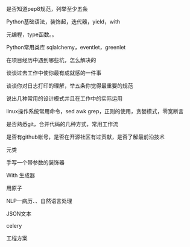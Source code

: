 是否知道pep8规范，列举至少五条

Python基础语法，装饰起，迭代器，yield，with

元编程，type函数。。

Python常用类库 sqlalchemy，eventlet，greenlet

在项目经历中遇到哪些坑，怎么解决的

谈谈过去工作中使你最有成就感的一件事

谈谈你对日志打印的理解，举五条你觉得最重要的规范

说出几种常用的设计模式并且在工作中的实际运用

linux操作系统常用命令，sed awk grep，正则的使用，贪婪模式，零宽断言

是否熟悉git，合并代码的几种方式，常用工作流

是否有github帐号，是否在开源社区有过贡献，是否了解最前沿技术

元类



手写一个带参数的装饰器

With  生成器

用原子



NLP—病历、、自然语言处理

JSON文本

celery

工程方案